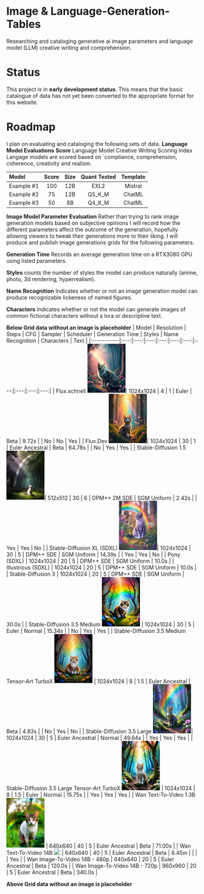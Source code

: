 # Image & Language-Generation-Tables
Researching and cataloging generative ai image parameters and language model (LLM) creative writing and comprehension.

# Status
This project is in **early development status**. This means that the basic catalogue of data has not yet been converted to the appropriate format for this website.

# Roadmap
I plan on evaluating and cataloging the following sets of data.
**Language Model Evaluations**
**Score** Language Model Creative Writing Scoring Index
Langage models are scored based on `compliance, comprehension, coherence, creativity and realism.

| Model | Score | Size | Quant Tested | Template |
|:-----------|:---:|:---:|:---:|:---:|
| Example #1 | 100 | 12B | EXL2 | Mistral |
| Example #2 | 75 | 12B | Q5_K_M | ChatML |
| Example #3 | 50 | 8B | Q4_K_M | ChatML |

**Image Model Parameter Evaluation**
Rather than trying to rank image generation models based on subjective opinions I will record how the different parameters affect the outcome of the generation, hopefully allowing viewers to tweak their generations more to their liking. 
I will produce and publish image generations grids for the following parameters. 

**Generation Time** Records an average generation time on a RTX3080 GPU using listed parameters.

**Styles** counts the number of styles the model can produce naturally (anime, photo, 3d rendering, hyperrealism). 

**Name Recognition** Indicates whether or not an image generation model can produce recognizable lickeness of named figures. 

**Characters** Indicates whether or not the model can generate images of common fictional characters without a lora or descriptive text.

**Below Grid data without an image is placeholder**
| Model | Resolution | Steps | CFG | Sampler | Scheduler | Generation Time | Styles | Name Recognition | Characters | Text |
|:-----------|:---:|:---:|:---:|:---:|:---:|:---:|:---:|:---:|:---:|:---:|
| Flux.schnell <img src="https://github.com/Baratan-creates/-image-generation-tables/blob/main/Image-Generation/Flux.Schnell.png?raw=true" width="100">| 1024x1024 | 4 | 1 | Euler | Beta | 9.72s |  | No | No | Yes |
| Flux.Dev <img src="https://github.com/Baratan-creates/-image-generation-tables/blob/main/Image-Generation/Flux.Dev.png?raw=true" width="100">| 1024x1024 | 30 | 1 | Euler Ancestral | Beta | 64.78s |  | No | Yes | Yes |
| Stable-Diffusion 1.5 <img src="https://github.com/Baratan-creates/-image-generation-tables/blob/main/Image-Generation/SD1.5.png?raw=true" width="100">| 512x512 | 30 | 6 | DPM++ 2M SDE | SGM Uniform | 2.42s | | Yes | Yes | No |
| Stable-Diffusion XL (SDXL) <img src="https://github.com/Baratan-creates/-image-generation-tables/blob/main/Image-Generation/SDXL.png?raw=true" width="100">| 1024x1024 | 30 | 5 | DPM++ SDE | SGM Uniform | 14.39s | | Yes | Yes | No |
| Pony (SDXL) | 1024x1024 | 20 | 5 | DPM++ SDE | SGM Uniform | 10.0s |
| Illustrious (SDXL) | 1024x1024 | 20 | 5 | DPM++ SDE | SGM Uniform | 10.0s |
| Stable-Diffusion 3 | 1024x1024 | 20 | 5 | DPM++ SDE | SGM Uniform | 30.0s |
| Stable-Diffusion 3.5 Medium <img src="https://github.com/Baratan-creates/-image-generation-tables/blob/main/Image-Generation/SD3.5Medium.png?raw=true" width="100"> | 1024x1024 | 30 | 5 | Euler | Normal | 15.34s | | No | Yes | Yes |
| Stable-Diffusion 3.5 Medium Tensor-Art TurboX <img src="https://github.com/Baratan-creates/-image-generation-tables/blob/main/Image-Generation/SD3.5MediumTurbo.png?raw=true" width="100"> | 1024x1024 | 8 | 1.5 | Euler Ancestral | Beta | 4.83s | | No | Yes | No |
| Stable-Diffusion 3.5 Large <img src="https://github.com/Baratan-creates/-image-generation-tables/blob/main/Image-Generation/SD3.5Large.png?raw=true" width="100">| 1024x1024 | 30 | 5 | Euler Ancestral | Normal | 49.64s | | Yes | Yes | Yes |
| Stable-Diffusion 3.5 Large Tensor-Art TurboX <img src="https://github.com/Baratan-creates/-image-generation-tables/blob/main/Image-Generation/SD3.5LargeTurbo.png?raw=true" width="100"> | 1024x1024 | 8 | 1.5 | Euler | Normal | 15.75s | | Yes | Yes | Yes |
| Wan Text-To-Video 1.3B <img src="https://github.com/Baratan-creates/-image-generation-tables/raw/refs/heads/main/Image-Generation/wan-text-to-image-1.3b.webp" width="100"> | 640x640 | 40 | 5 | Euler Ancestral | Beta | 71.00s |
| Wan Text-To-Video 14B <img src="https://github.com/Baratan-creates/-image-generation-tables/raw/refs/heads/main/Image-Generation/wan-text-to-image-14b.webp" width="100"> | 640x640 | 40 | 5 | Euler Ancestral | Beta | 8.45m | | | | Yes |
| Wan Image-To-Video 14B - 480p | 640x640 | 20 | 5 | Euler Ancestral | Beta | 120.0s |
| Wan Image-To-Video 14B - 720p | 960x960 | 20 | 5 | Euler Ancestral | Beta | 340.0s |

**Above Grid data without an image is placeholder**
